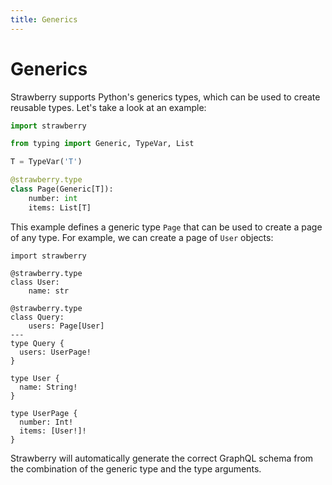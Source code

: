```yaml
---
title: Generics
---
```


# Generics

Strawberry supports Python's generics types, which can be used to create
reusable types. Let's take a look at an example:

```python
import strawberry

from typing import Generic, TypeVar, List

T = TypeVar('T')

@strawberry.type
class Page(Generic[T]):
    number: int
    items: List[T]
```

This example defines a generic type `Page` that can be used to create a page of
any type. For example, we can create a page of `User` objects:

```python+schema
import strawberry

@strawberry.type
class User:
    name: str

@strawberry.type
class Query:
    users: Page[User]
---
type Query {
  users: UserPage!
}

type User {
  name: String!
}

type UserPage {
  number: Int!
  items: [User!]!
}
```

Strawberry will automatically generate the correct GraphQL schema from the
combination of the generic type and the type arguments.
